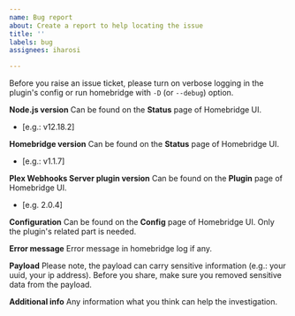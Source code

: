 ```yaml
---
name: Bug report
about: Create a report to help locating the issue
title: ''
labels: bug
assignees: iharosi

---
```


Before you raise an issue ticket, please turn on verbose logging in the plugin's config or run homebridge with `-D` (or `--debug`) option.

**Node.js version**
Can be found on the **Status** page of Homebridge UI.
 - [e.g.: v12.18.2]

**Homebridge version**
Can be found on the **Status** page of Homebridge UI.
 - [e.g.: v1.1.7]

**Plex Webhooks Server plugin version**
Can be found on the **Plugin** page of Homebridge UI.
 - [e.g. 2.0.4]

**Configuration**
Can be found on the **Config** page of Homebridge UI.
Only the plugin's related part is needed.

**Error message**
Error message in homebridge log if any.

**Payload**
Please note, the payload can carry sensitive information (e.g.: your uuid, your ip address).
Before you share, make sure you removed sensitive data from the payload.

**Additional info**
Any information what you think can help the investigation.
